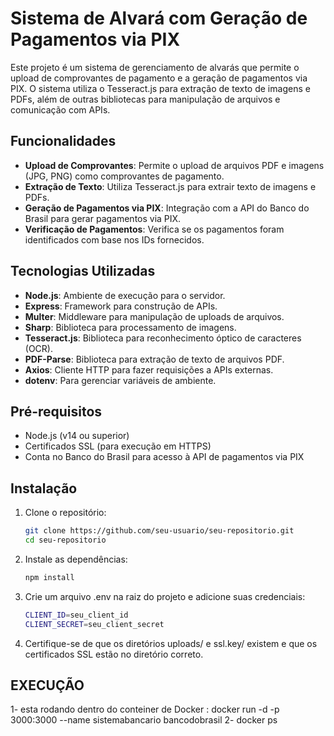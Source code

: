 # Sistema de Alvará com Geração de Pagamentos via PIX

Este projeto é um sistema de gerenciamento de alvarás que permite o upload de comprovantes de pagamento e a geração de pagamentos via PIX. O sistema utiliza o Tesseract.js para extração de texto de imagens e PDFs, além de outras bibliotecas para manipulação de arquivos e comunicação com APIs.

## Funcionalidades

- **Upload de Comprovantes**: Permite o upload de arquivos PDF e imagens (JPG, PNG) como comprovantes de pagamento.
- **Extração de Texto**: Utiliza Tesseract.js para extrair texto de imagens e PDFs.
- **Geração de Pagamentos via PIX**: Integração com a API do Banco do Brasil para gerar pagamentos via PIX.
- **Verificação de Pagamentos**: Verifica se os pagamentos foram identificados com base nos IDs fornecidos.

## Tecnologias Utilizadas

- **Node.js**: Ambiente de execução para o servidor.
- **Express**: Framework para construção de APIs.
- **Multer**: Middleware para manipulação de uploads de arquivos.
- **Sharp**: Biblioteca para processamento de imagens.
- **Tesseract.js**: Biblioteca para reconhecimento óptico de caracteres (OCR).
- **PDF-Parse**: Biblioteca para extração de texto de arquivos PDF.
- **Axios**: Cliente HTTP para fazer requisições a APIs externas.
- **dotenv**: Para gerenciar variáveis de ambiente.

## Pré-requisitos

- Node.js (v14 ou superior)
- Certificados SSL (para execução em HTTPS)
- Conta no Banco do Brasil para acesso à API de pagamentos via PIX

## Instalação

1. Clone o repositório:

   ```bash
   git clone https://github.com/seu-usuario/seu-repositorio.git
   cd seu-repositorio

   
2. Instale as dependências:
   

   ```bash
   npm install


3. Crie um arquivo .env na raiz do projeto e adicione suas credenciais:

   ```bash
   CLIENT_ID=seu_client_id
   CLIENT_SECRET=seu_client_secret

4. Certifique-se de que os diretórios uploads/ e ssl.key/ existem e que os certificados SSL estão no diretório correto.

## EXECUÇÃO

1- esta rodando dentro do conteiner de Docker : docker run -d -p 3000:3000 --name sistemabancario bancodobrasil
2- docker ps
